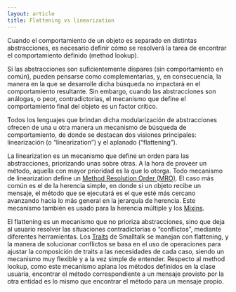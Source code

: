 ```yaml
---
layout: article
title: Flattening vs linearization
---
```


Cuando el comportamiento de un objeto es separado en distintas abstracciones, es necesario definir cómo se resolverá la tarea de encontrar el comportamiento definido (method lookup).

Si las abstracciones son suficientemente dispares (sin comportamiento en común), pueden pensarse como complementarias, y, en consecuencia, la manera en la que se desarrolle dicha búsqueda no impactará en el comportamiento resultante. Sin embargo, cuando las abstracciones son análogas, o peor, contradictorias, el mecanismo que define el comportamiento final del objeto es un factor crítico.

Todos los lenguajes que brindan dicha modularización de abstracciones ofrecen de una u otra manera un mecanismo de búsqueda de comportamiento, de donde se destacan dos visiones principales: linearización (o “linearization”) y el aplanado (“flattening”).

La linearization es un mecanismo que define un orden para las abstracciones, priorizando unas sobre otras. A la hora de proveer un método, aquella con mayor prioridad es la que lo otorga. Todo mecanismo de linearization define un [Method Resolution Order (MRO)](http://python-history.blogspot.com.ar/2010/06/method-resolution-order.html). El caso más común es el de la herencia simple, en donde si un objeto recibe un mensaje, el método que se ejecutará es el que esté más cercano avanzando hacia lo más general en la jerarquía de herencia. Este mecanismo también es usado para la herencia múltiple y los [Mixins](mixins.html).

El flattening es un mecanismo que no prioriza abstracciones, sino que deja al usuario resolver las situaciones contradictorias o “conflictos”, mediante diferentes herramientas. Los [Traits](traits.html) de Smalltalk se manejan con flattening, y la manera de solucionar conflictos se basa en el uso de operaciones para ajustar la composición de traits a las necesidades de cada caso, siendo un mecanismo muy flexible y a la vez simple de entender. Respecto al method lookup, como este mecanismo aplana los métodos definidos en la clase usuaria, encontrar el método correspondiente a un mensaje provisto por la otra entidad es lo mismo que encontrar el método para un mensaje propio.
